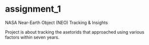 # assignment_1
NASA Near-Earth Object (NEO) Tracking &amp; Insights 

Project is about tracking the asetorids that approached using various factors within seven years.

